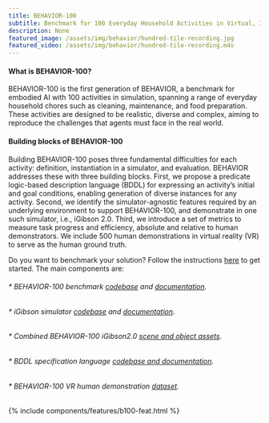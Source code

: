 ```yaml
---
title: BEHAVIOR-100
subtitle: Benchmark for 100 Everyday Household Activities in Virtual, Interactive, and Ecological Environments
description: None
featured_image: /assets/img/behavior/hundred-tile-recording.jpg
featured_video: /assets/img/behavior/hundred-tile-recording.m4v
---
```



#### What is BEHAVIOR-100?

BEHAVIOR-100 is the first generation of BEHAVIOR, a benchmark for embodied AI with 100 activities in simulation, spanning a range of everyday household chores such as cleaning, maintenance, and food preparation. These activities are designed to be realistic, diverse and complex, aiming to reproduce the challenges that agents must face in the real world. 

#### Building blocks of BEHAVIOR-100
Building BEHAVIOR-100 poses three fundamental difficulties for each activity: definition, instantiation in a simulator, and evaluation. BEHAVIOR addresses these with three building blocks. First, we propose a predicate logic-based description language (BDDL) for expressing an activity’s initial and goal conditions, enabling generation of diverse instances for any activity. Second, we identify the simulator-agnostic features required by an underlying environment to support BEHAVIOR-100, and demonstrate in one such simulator, i.e., iGibson 2.0. Third, we introduce a set of metrics to measure task progress and efficiency, absolute and relative to human demonstrators. We include 500 human demonstrations in virtual reality (VR) to serve as the human ground truth. 

Do you want to benchmark your solution? Follow the instructions [here](https://stanfordvl.github.io/behavior/installation.html) to get started. The main components are:

###### * BEHAVIOR-100 benchmark [codebase](https://github.com/StanfordVL/behavior) and [documentation](https://stanfordvl.github.io/behavior/intro.html).
###### * iGibson simulator [codebase](https://github.com/StanfordVL/iGibson) and [documentation](http://svl.stanford.edu/igibson/docs/).
###### * Combined BEHAVIOR-100 iGibson2.0 [scene and object assets](https://storage.googleapis.com/gibson_scenes/behavior_data_bundle.zip).
###### * BDDL specification language [codebase and documentation](https://github.com/StanfordVL/bddl).
###### * BEHAVIOR-100 VR human demonstration [dataset](https://behavior.stanford.edu/vr-demos).

<!-- You will download and install the required infrastructure: [a new version of iGibson](http://svl.stanford.edu/igibson/docs/installation.html), our simulation environment for interactive tasks extended now to new object states for BEHAVIOR, the BEHAVIOR Dataset of Objects and the iGibson2.0 Dataset of Scenes (combined in our [benchmarking bundle](https://storage.googleapis.com/gibson_scenes/behavior_data_bundle.zip)), with object and house models to use the benchmark, and our [starter code](https://github.com/StanfordVL/behavior/), with examplest to train againts in the tasks.  -->

{% include components/features/b100-feat.html %}

<!-- {% include components/features/feature-3-C.html %} -->




